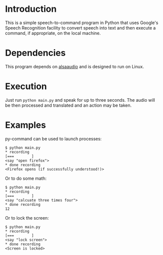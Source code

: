 Introduction
============

This is a simple speech-to-command program in Python that uses Google's Speech
Recognition facility to convert speech into text and then execute a command, if
appropriate, on the local machine.

Dependencies
============

This program depends on [alsaaudio](http://pyalsaaudio.sourceforge.net/pyalsaaudio.html) 
and is designed to run on Linux. 

Execution
=========

Just run ```python main.py``` and speak for up to three seconds. The audio will
be then processed and translated and an action may be taken.

Examples
========

py-command can be used to launch processes:

    $ python main.py
    * recording
    [===        ]
    <say "open firefox">
    * done recording
    <Firefox opens (if successfully understood!)>

Or to do some math:

    $ python main.py
    * recording
    [===        ]
    <say "calcuate three times four">
    * done recording
    12

Or to lock the screen:

    $ python main.py
    * recording
    [===        ]
    <say "lock screen">
    * done recording
    <Screen is locked>
